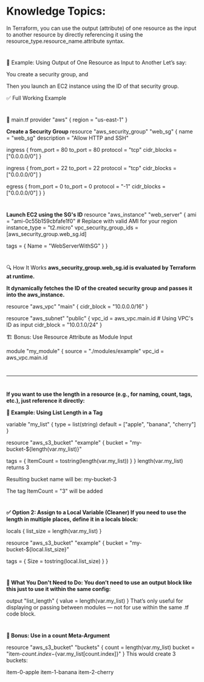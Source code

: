 # Knowledge Topics:

In Terraform, you can use the output (attribute) of one resource as the input to another resource by directly referencing it using the resource_type.resource_name.attribute syntax.
#
#
#

🧩 Example: Using Output of One Resource as Input to Another
Let’s say:

You create a security group, and

Then you launch an EC2 instance using the ID of that security group.

✅ Full Working Example
#

#

📄 main.tf
provider "aws" {
  region = "us-east-1"
}


**Create a Security Group**
resource "aws_security_group" "web_sg" {
  name        = "web_sg"
  description = "Allow HTTP and SSH"
  
  ingress {
    from_port   = 80
    to_port     = 80
    protocol    = "tcp"
    cidr_blocks = ["0.0.0.0/0"]
  }

  ingress {
    from_port   = 22
    to_port     = 22
    protocol    = "tcp"
    cidr_blocks = ["0.0.0.0/0"]
  }

  egress {
    from_port   = 0
    to_port     = 0
    protocol    = "-1"
    cidr_blocks = ["0.0.0.0/0"]
  }
}

#


**Launch EC2 using the SG's ID**
resource "aws_instance" "web_server" {
  ami                    = "ami-0c55b159cbfafe1f0" # Replace with valid AMI for your region
  instance_type          = "t2.micro"
  vpc_security_group_ids = [aws_security_group.web_sg.id]

  tags = {
    Name = "WebServerWithSG"
  }
}

#

🔍 How It Works
**aws_security_group.web_sg.id is evaluated by Terraform at runtime.**

**It dynamically fetches the ID of the created security group and passes it into the aws_instance.**

resource "aws_vpc" "main" {
  cidr_block = "10.0.0.0/16"
}

resource "aws_subnet" "public" {
  vpc_id     = aws_vpc.main.id  # Using VPC's ID as input
  cidr_block = "10.0.1.0/24"
}



🏗 Bonus: Use Resource Attribute as Module Input

module "my_module" {
  source  = "./modules/example"
  vpc_id  = aws_vpc.main.id


#
---------------------------------------------------------------------------------------------------------------
#

**If you want to use the length in a resource (e.g., for naming, count, tags, etc.), just reference it directly:**

**📄 Example: Using List Length in a Tag**

variable "my_list" {
  type    = list(string)
  default = ["apple", "banana", "cherry"]
}

resource "aws_s3_bucket" "example" {
  bucket = "my-bucket-${length(var.my_list)}"

  tags = {
    ItemCount = tostring(length(var.my_list))
  }
}
length(var.my_list) returns 3

Resulting bucket name will be: my-bucket-3

The tag ItemCount = "3" will be added

#


**✅ Option 2: Assign to a Local Variable (Cleaner)
If you need to use the length in multiple places, define it in a locals block:**

locals {
  list_size = length(var.my_list)
}

resource "aws_s3_bucket" "example" {
  bucket = "my-bucket-${local.list_size}"

  tags = {
    Size = tostring(local.list_size)
  }
}

#


**🚫 What You Don't Need to Do:
You don’t need to use an output block like this just to use it within the same config:**


output "list_length" {
  value = length(var.my_list)
}
That’s only useful for displaying or passing between modules — not for use within the same .tf code block.

#


**🧠 Bonus: Use in a count Meta-Argument**

resource "aws_s3_bucket" "buckets" {
  count  = length(var.my_list)
  bucket = "item-${count.index}-${var.my_list[count.index]}"
}
This would create 3 buckets:

item-0-apple
item-1-banana
item-2-cherry
